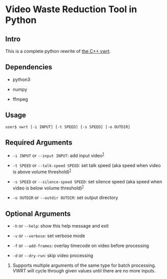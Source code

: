 # Video Waste Reduction Tool in Python

## Intro

This is a complete python rewrite of [the C++
vwrt](https://github.com/evnb/vwrt-cpp).

## Dependencies

-   python3

-   numpy

-   ffmpeg

## Usage

`user$ vwrt [-i INPUT] [-t SPEED] [-s SPEED] [-o OUTDIR]`

## Required Arguments

-   `-i INPUT` or `--input INPUT`: add input
    video<sup>[1](#1)</sup>

-   `-t SPEED` or `--talk-speed SPEED`: set talk speed (aka speed when
    video is above volume threshold)<sup>[1](#1)</sup>

-   `-s SPEED` or `--silence-speed SPEED`: set silence speed (aka speed
    when video is below volume
    threshold)<sup>[1](#1)</sup>

-   `-o OUTDIR` or `--outdir OUTDIR`: set output directory

## Optional Arguments

-   `-h` or `--help`: show this help message and exit

-   `-v` or `--verbose`: set verbose mode

-   `-f` or `--add-frames`: overlay timecode on video before processing

-   `-d` or `--dry-run`: skip video processing

1.  Supports multiple arguments of the same type for batch processing. VWRT will cycle
    through given values until there are no more inputs.
